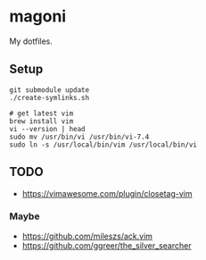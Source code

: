 # magoni
My dotfiles.

## Setup
```
git submodule update
./create-symlinks.sh
```
```
# get latest vim
brew install vim
vi --version | head
sudo mv /usr/bin/vi /usr/bin/vi-7.4
sudo ln -s /usr/local/bin/vim /usr/local/bin/vi
```

## TODO
* https://vimawesome.com/plugin/closetag-vim

### Maybe
* https://github.com/mileszs/ack.vim
* https://github.com/ggreer/the_silver_searcher
```
